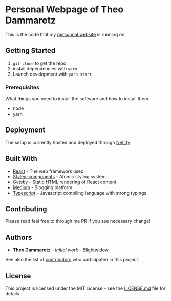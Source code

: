 # Personal Webpage of Theo Dammaretz

This is the code that my [personnal website](https://dammaretz.fr) is running on.

## Getting Started

1. `git clone` to get the repo
2. install dependencies with `yarn`
3. Launch development with `yarn start`

### Prerequisites

What things you need to install the software and how to install them

- node
- yarn

## Deployment

The setup is currently hosted and deployed through [Netlify](https://www.netlify.com/)

## Built With

* [React](https://reactjs.org/) - The web framework used
* [Styled-components](https://www.styled-components.com/) - Atomic styling system
* [Gatsby](https://www.gatsbyjs.org/) - Static HTML rendering of React content
* [Medium](https://medium.com/) - Blogging platform
* [Typescript](https://www.typescriptlang.org/) - Javascript compiling language with strong typings

## Contributing

Please read feel free to through me PR if you see necessary change!

## Authors

* **Theo Dammaretz** - *Initial work* - [Blightwidow](https://github.com/Bligthwidow)

See also the list of [contributors](https://github.com/Blightwidow/gatsby-blog/contributors) who participated in this project.

## License

This project is licensed under the MIT License - see the [LICENSE.md](LICENSE.md) file for details
